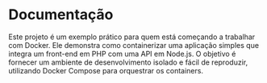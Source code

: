 # Documentação
Este projeto é um exemplo prático para quem está começando a trabalhar com Docker. Ele demonstra como containerizar uma aplicação simples que integra um front-end em PHP com uma API em Node.js. O objetivo é fornecer um ambiente de desenvolvimento isolado e fácil de reproduzir, utilizando Docker Compose para orquestrar os containers.
